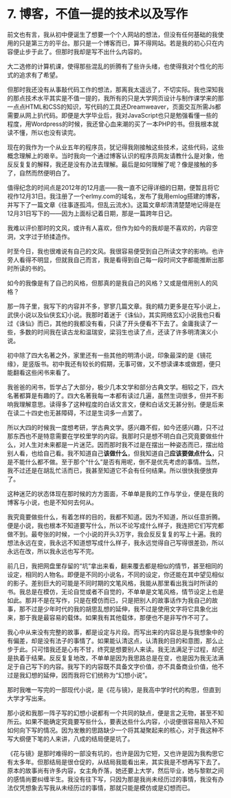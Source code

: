 # 7. 博客，不值一提的技术以及写作

前文也有言，我从初中便诞生了想要一个个人网站的想法，但没有任何基础的我使用的只是第三方的平台。那只是一个博客而已，算不得网站。若是我的初心只在内容便止步于此了。但那时我却是写不出什么内容的。

大二选修的计算机课，使得那些混乱的折腾有了些许头绪，也使得我对个性化的形式的追求有了希望。

但那时我还没有从事敲代码工作的想法，那离我太遥远了，不切实际。我也深知我的那点技术水平其实是不值一提的，我所有的只是大学网页设计与制作课学来的那一点点HTML和CSS的知识，写代码的工具还Dreamweaver，页面交互所需Js都需要从网上扒代码。即便是大学毕业后，我对JavaScript也只是勉强看懂一些的程度，用Wordpress的时候，我还曾心血来潮的买了一本PHP的书。但我根本就读不懂，所以也没有读完。

现在的我作为一个从业五年的程序员，犹记得我刚接触这些技术，这些代码，这些概念理解上的艰辛。当时我向一个通过博客认识的程序员网友请教什么是对象，他反反复复的解释，我还是没有办法去理解。最后是如何理解了呢？像是接触的多了，自然而然便明白了。

值得纪念的时间点是2012年的12月底——我一直不记得详细的日期，便暂且将它视作12月31日。我注册了一个erlmy.com的域名，发布了我用emlog搭建的博客，并写下了一篇文章《往事逐孤鸿，但乱云流水》。这篇文章却清清楚楚地记得是在12月31日写下的——因为上面标记着日期，那是一篇跨年日记。

我难以评价那时的文风，或许有人喜欢，但作为如今的我却是不喜欢的，内容空洞，文字过于矫揉造作。

时至今日，我也很难说有自己的文风。我很容易便受到自己所读文字的影响。也许旁人看得不明显，但就我自己而言，我是看得到自己每一段时间文字都能推断出那时所读的书的。

如今的我像是有了自己的风格，但那真的是我自己的风格？又或是借用别人的风格？

那一阵子里，我写下的内容并不多，寥寥几篇文章。我的精力更多是在写小说上，武侠小说以及仙侠玄幻小说。我那时着迷于《诛仙》，其实网络玄幻小说我也只看过《诛仙》而已，其他的我都没有看，只读了开头便看不下去了。金庸我读了一些，多数的时间我在读古龙和温瑞安，梁羽生也读了点，还读了许多明清演义小说。

初中除了四大名著之外，家里还有一些其他的明清小说，印象最深的是《镜花缘》，是竖版书。初中我还有较长的假期，无事可做，又不想读课本或做题，便只能翻看这些闲书来看了。

我爸爸的闲书，哲学占了大部分，极少几本文学和部分古典文学。相较之下，四大名著都算是有趣的了。四大名著我每一本都有读过几遍，虽然生词很多，但并不影响我理解意思。读得多了这种程度的白话文言文，便和白话文无甚分别。便是后来在读二十四史也无甚障碍，不过是生词多一点罢了。

所以大四的时候我一度想考研，学古典文学。感兴趣不假，如今还感兴趣，只不过那东西也不是特意需要在学校里学的内容。我那时只是想不明白自己究竟要做些什么，对人生对未来都是一片迷茫。因而那时我不过是在摆出一种姿态而已，摆出给别人看，也给自己看。我不知道自己**该做什么**，但我知道自己**应该要做点什么**，只是不能什么都不做。至于那个“什么”是否有用呢，倒不是优先考虑的事情。当然，我不过还是在胡乱忙活而已，我甚至知道它不会有任何结果。所以很快我便放弃了。

这种迷茫的状态体现在那时候的方方面面，不单单是我的工作与学业，便是在我的博客与小说，也是不知何去何从。

我究竟要做些什么，有着怎样的目的，我都不知道。因为不知道，所以任意折腾。便是小说，我也根本不知道要写什么，所以不论写成什么样子，我连把它们写完都做不到。最夸张的时候，一个小说的开头3万字，我会反反复复的写上十遍。我的想法永远在变，我永远不知道想写成什么样子，我永远觉得自己写得很差劲，所以永远在改，所以我永远也写不完。

前几日，我把网盘里存留的“坑”拿出来看，翻来覆去都是相似的情节，甚至相同的设定，相同的人物名。即便是不同的小说名，不同的设定，你还能在其中望见相似的影子。差别巨大的可能是不同时期的文笔风格，我能从那里看出我当时所读的书。我总是在模仿，无论自觉或者不自觉的，不单单是文笔风格，情节设定上也是如此。那并不是在写作，只是在模仿而已，只是把别人的故事话作为我自己的故事，那不过是少年时代的我的胡思乱想的延伸，我不过是使用文字将它具象化出来，那于我是最容易的载体。如果我有其他载体，那便也不是非写作不可了。

我心中从来没有完整的故事，都是设定与片段。而写出来的内容总是与我想象中的有偏差，却是没有法子的事情了。如果能认清这点，认清我的目的和意图，那么止步于此。只可惜我还是心有不甘，终究是想要别人来读。我无法满足于过程，却还是执着于结果。反反复复地改，不单单是因为我思路总是在变，也是因为我无法满足于自己写下的内容。我写下的内容既不具备文字价值，亦不具备商业价值，他不过是我幻想的延伸，因而我将它们统称为“幻想小说”。

那时我唯一写完的一部现代小说，是《花与镜》，是我高中学时代的构思，但直到大学才写出来。

那小说和我那一阵子写的幻想小说都有一个共同的缺点，便是言之无物，甚至不知所云。如果不能确定究竟要写些什么，要表达些什么内容，小说便很容易陷入不知如何向下写的情况。因为发散的思路缺少一个将其凝聚起来的核心，对于我这种不写大纲便下笔的人来讲，八成的结局便是坑了。

《花与镜》是那时难得的一部没有坑的，也许是因为它短，又也许是因为我构思它有太多年。但那结局是很仓促的，从结局我能看出来，其实我是不想再写下去了。原本的故事尚有许多内容，女主角乔落，她还要上大学，然后毕业，她与黎默之间的感情尚要纠缠半生。我没有往下写，只因为那是我尚未经历过的事情，我没有办法仅凭想象去写我从未经历过的事情，那就只能是模仿或是幻想而已。